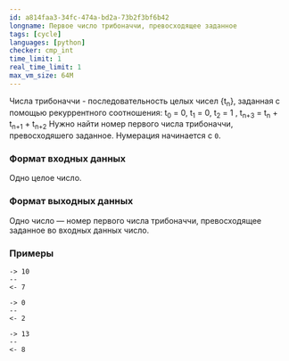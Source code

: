 ```yaml
---
id: a814faa3-34fc-474a-bd2a-73b2f3bf6b42
longname: Первое число трибоначчи, превосходящее заданное
tags: [cycle]
languages: [python]
checker: cmp_int
time_limit: 1
real_time_limit: 1
max_vm_size: 64M
---
```



Числа трибоначчи - последовательность целых чисел {t<sub>n</sub>}, заданная с помощью рекуррентного соотношения:
t<sub>0</sub> = 0, t<sub>1</sub> = 0, t<sub>2</sub> = 1 , t<sub>n+3</sub> = t<sub>n</sub> + t<sub>n+1</sub> + t<sub>n+2</sub>
Нужно найти номер первого числа трибоначчи, превосходяшего заданное. Нумерация начинается с `0`.

### Формат входных данных

Одно целое число.  

### Формат выходных данных

Одно число — номер первого числа трибоначчи, превосходящее заданное во входных данных число.

### Примеры

```
-> 10
--
<- 7
```

```
-> 0
--
<- 2
```

```
-> 13
--
<- 8
```
